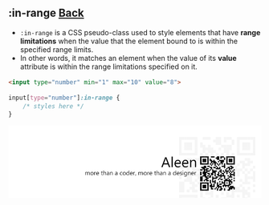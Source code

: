 ## :in-range [**Back**](./../pseudoClass.md)

- `:in-range` is a CSS pseudo-class used to style elements that have **range limitations** when the value that the element bound to is within the specified range limits.
- In other words, it matches an element when the value of its **value** attribute is within the range limitations specified on it.

```html
<input type="number" min="1" max="10" value="8">
```

```css
input[type="number"]:in-range {
    /* styles here */
}
```

<a href="http://aleen42.github.io/" target="_blank" ><img src="./../../../pic/tail.gif"></a>